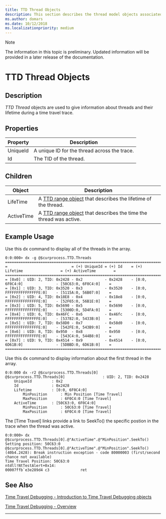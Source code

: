 ```yaml
---
title: TTD Thread Objects
description: This section describes the thread model objects associated with time travel debugging.
ms.author: domars
ms.date: 10/12/2018
ms.localizationpriority: medium
---
```


> [!NOTE]
> The information in this topic is preliminary. Updated information will be provided in a later release of the documentation. 
>

# TTD Thread Objects
## Description
*TTD Thread* objects are used to give information about threads and their lifetime during a time travel trace.

## Properties
| Property | Description |
| --- | --- |
| UniqueId | A unique ID for the thread across the trace. |
| Id | The TID of the thread. |


## Children
| Object | Description |
| --- | --- |
| LifeTime | A [TTD range object](time-travel-debugging-range-objects.md) that describes the lifetime of the thread. |
| ActiveTime | A [TTD range object](time-travel-debugging-range-objects.md) that describes the time the thread was active. |


## Example Usage

Use this dx command to display all of the threads in the array.

```dbgcmd
0:0:000> dx -g @$curprocess.TTD.Threads
=================================================================================================================
=                             = (+) UniqueId = (+) Id    = (+) Lifetime                 = (+) ActiveTime        =
=================================================================================================================
= [0x0] : UID: 2, TID: 0x2428 - 0x2          - 0x2428    - [0:0, 6F0C4:0]               - [50C63:0, 6F0C4:0]    =
= [0x1] : UID: 3, TID: 0x3520 - 0x3          - 0x3520    - [0:0, FFFFFFFFFFFFFFFE:0]    - [5115A:0, 56B07:0]    =
= [0x2] : UID: 4, TID: 0x18E8 - 0x4          - 0x18e8    - [0:0, FFFFFFFFFFFFFFFE:0]    - [52F65:0, 56B1E:0]    =
= [0x3] : UID: 5, TID: 0x5690 - 0x5          - 0x5690    - [0:0, FFFFFFFFFFFFFFFE:0]    - [5300D:0, 5D4FA:0]    =
= [0x4] : UID: 6, TID: 0x46FC - 0x6          - 0x46fc    - [0:0, FFFFFFFFFFFFFFFE:0]    - [53782:0, 5433B:0]    =
= [0x5] : UID: 7, TID: 0x58D0 - 0x7          - 0x58d0    - [0:0, FFFFFFFFFFFFFFFE:0]    - [542FE:0, 543B9:0]    =
= [0x6] : UID: 8, TID: 0x950  - 0x8          - 0x950     - [0:0, FFFFFFFFFFFFFFFE:0]    - [543C4:0, 544B8:0]    =
= [0x7] : UID: 9, TID: 0x4514 - 0x9          - 0x4514    - [0:0, 6D61B:0]               - [5DBBD:0, 6D61B:0]    =
=================================================================================================================
```

Use this dx command to display information about the first thread in the array.

```dbgcmd
0:0:000 dx -r2 @$curprocess.TTD.Threads[0]
@$curprocess.TTD.Threads[0]                 : UID: 2, TID: 0x2428
    UniqueId         : 0x2
    Id               : 0x2428
    Lifetime         : [0:0, 6F0C4:0]
        MinPosition      : Min Position [Time Travel]
        MaxPosition      : 6F0C4:0 [Time Travel]
    ActiveTime       : [50C63:0, 6F0C4:0]
        MinPosition      : 50C63:0 [Time Travel]
        MaxPosition      : 6F0C4:0 [Time Travel]
```

The [Time Travel] links provide a link to SeekTo() the specific postion in the trace when the thread was active. 

```dbgcmd
0:0:000> dx @$curprocess.TTD.Threads[0].@"ActiveTime".@"MinPosition".SeekTo()
Setting position: 50C63:0
@$curprocess.TTD.Threads[0].@"ActiveTime".@"MinPosition".SeekTo()
(40b4.2428): Break instruction exception - code 80000003 (first/second chance not available)
Time Travel Position: 50C63:0
ntdll!NtTestAlert+0x14:
00007ffb`e3e289d4 c3              ret
```


## See Also

[Time Travel Debugging - Introduction to Time Travel Debugging objects](time-travel-debugging-object-model.md)

[Time Travel Debugging - Overview](time-travel-debugging-overview.md)

---


